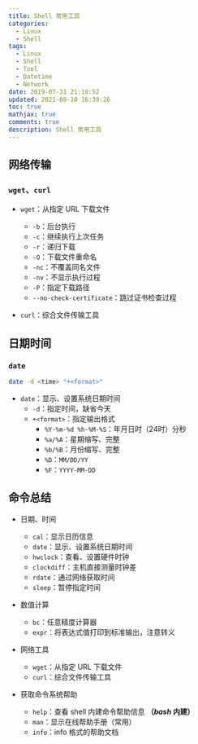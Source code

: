 ```yaml
---
title: Shell 常用工具
categories:
  - Linux
  - Shell
tags:
  - Linux
  - Shell
  - Tool
  - Datetime
  - Network
date: 2019-07-31 21:10:52
updated: 2021-08-10 16:39:26
toc: true
mathjax: true
comments: true
description: Shell 常用工具
---
```


##	网络传输

###	`wget`、`curl`

-	`wget`：从指定 URL 下载文件
	-	`-b`：后台执行
	-	`-c`：继续执行上次任务
	-	`-r`：递归下载
	-	`-O`：下载文件重命名
	-	`-nc`：不覆盖同名文件
	-	`-nv`：不显示执行过程
	-	`-P`：指定下载路径
	-	`--no-check-certificate`：跳过证书检查过程

-	`curl`：综合文件传输工具

##	日期时间

###	`date`

```sh
date -d <time> "+<format>"
```

-	`date`：显示、设置系统日期时间
	-	`-d`：指定时间，缺省今天
	-	`+<format>`：指定输出格式
		-	`%Y-%m-%d %h-%M-%S`：年月日时（24时）分秒
		-	`%a/%A`：星期缩写、完整
		-	`%b/%B`：月份缩写、完整
		-	`%D`：`MM/DD/YY`
		-	`%F`：`YYYY-MM-DD`

##	命令总结

-	日期、时间
	-	`cal`：显示日历信息
	-	`date`：显示、设置系统日期时间
	-	`hwclock`：查看、设置硬件时钟
	-	`clockdiff`：主机直接测量时钟差
	-	`rdate`：通过网络获取时间
	-	`sleep`：暂停指定时间

-	数值计算
	-	`bc`：任意精度计算器
	-	`expr`：将表达式值打印到标准输出，注意转义

-	网络工具
	-	`wget`：从指定 URL 下载文件
	-	`curl`：综合文件传输工具

-	获取命令系统帮助
	-	`help`：查看 shell 内建命令帮助信息 **（*bash* 内建）**
	-	`man`：显示在线帮助手册（常用）
	-	`info`：info 格式的帮助文档


